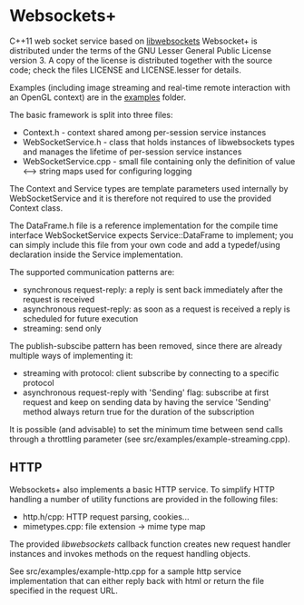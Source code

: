 Websockets+
===========

C++11 web socket service based on [libwebsockets](https://github.com/warmcat/libwebsockets) 
Websocket+ is distributed under the terms of the GNU Lesser General Public License version 3. A copy of the license is distributed together with the source code; check
the files LICENSE and LICENSE.lesser for details.

Examples (including image streaming and real-time remote interaction with an OpenGL context) are in the [examples](src/examples) folder.  

The basic framework is split into three files:

* Context.h - context shared among per-session service instances
* WebSocketService.h - class that holds instances of libwebsockets types and
  manages the lifetime of per-session service instances
* WebSocketService.cpp - small file containing only the definition of 
  value <--> string maps used for configuring logging

The Context and Service types are template parameters used internally by
WebSocketService and it is therefore not required to use the provided Context
class.

The DataFrame.h file is a reference implementation for the compile time
interface WebSocketService expects Service::DataFrame to implement; you
can simply include this file from your own code and add a typedef/using
declaration inside the Service implementation.

The supported communication patterns are:

* synchronous request-reply: a reply is sent back immediately after the request
  is received
* asynchronous request-reply: as soon as a request is received a reply is 
  scheduled for future execution
* streaming: send only    

The publish-subscibe pattern has been removed, since there are already multiple
ways of implementing it:

* streaming with protocol: client subscribe by connecting to a specific protocol
* asynchronous request-reply with 'Sending' flag: subscribe at first request
  and keep on sending data by having the service 'Sending' method always
  return true for the duration of the subscription

It is possible (and advisable) to set the minimum time between send calls
through a throttling parameter (see src/examples/example-streaming.cpp).

HTTP
----

Websockets+ also implements a basic HTTP service. To simplify HTTP handling
a number of utility functions are provided in the following files:

* http.h/cpp: HTTP request parsing, cookies...
* mimetypes.cpp: file extension -> mime type map

The provided *libwebsockets* callback function creates new request handler
instances and invokes methods on the request handling objects.

See src/examples/example-http.cpp for a sample http service implementation that
can either reply back with html or return the file specified in the request URL.













